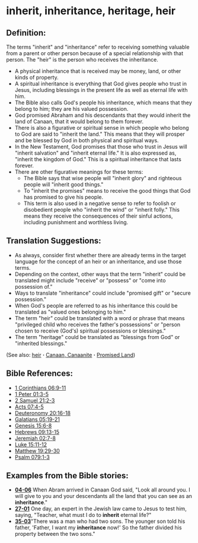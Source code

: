 # inherit, inheritance, heritage, heir #

## Definition: ##

The terms "inherit" and "inheritance" refer to receiving something valuable from a parent or other person because of a special relationship with that person. The "heir" is the person who receives the inheritance.

* A physical inheritance that is received may be money, land, or other kinds of property.
* A spiritual inheritance is everything that God gives people who trust in Jesus, including blessings in the present life as well as eternal life with him.
* The Bible also calls God's people his inheritance, which means that they belong to him; they are his valued possession.
* God promised Abraham and his descendants that they would inherit the land of Canaan, that it would belong to them forever.
* There is also a figurative or spiritual sense in which people who belong to God are said to "inherit the land." This means that they will prosper and be blessed by God in both physical and spiritual ways.
* In the New Testament, God promises that those who trust in Jesus will "inherit salvation" and "inherit eternal life." It is also expressed as, "inherit the kingdom of God." This is a spiritual inheritance that lasts forever.
* There are other figurative meanings for these terms:
   * The Bible says that wise people will "inherit glory" and righteous people will "inherit good things."
   * To "inherit the promises" means to receive the good things that God has promised to give his people.
   * This term is also used in a negative sense to refer to foolish or disobedient people who "inherit the wind" or "inherit folly." This means they receive the consequences of their sinful actions, including punishment and worthless living.

## Translation Suggestions: ##

* As always, consider first whether there are already terms in the target language for the concept of an heir or an inheritance, and use those terms.
* Depending on the context, other ways that the term "inherit" could be translated might include "receive" or "possess" or "come into possession of."
* Ways to translate "inheritance" could include "promised gift" or "secure possession."
* When God's people are referred to as his inheritance this could be translated as "valued ones belonging to him."
* The term "heir" could be translated with a word or phrase that means "privileged child who receives the father's possessions" or "person chosen to receive (God's) spiritual possessions or blessings."
* The term "heritage" could be translated as "blessings from God" or "inherited blessings."

(See also: [heir](../other/heir.md) **·** [Canaan, Canaanite](../other/canaan.md) **·** [Promised Land](../kt/promisedland.md))

## Bible References: ##

* [1 Corinthians 06:9-11](https://door43.org/en/bible/notes/1co/06/09)
* [1 Peter 01:3-5](https://door43.org/en/bible/notes/1pe/01/03)
* [2 Samuel 21:2-3](https://door43.org/en/bible/notes/2sa/21/02)
* [Acts 07:4-5](https://door43.org/en/bible/notes/act/07/04)
* [Deuteronomy 20:16-18](https://door43.org/en/bible/notes/deu/20/16)
* [Galatians 05:19-21](https://door43.org/en/bible/notes/gal/05/19)
* [Genesis 15:6-8](https://door43.org/en/bible/notes/gen/15/06)
* [Hebrews 09:13-15](https://door43.org/en/bible/notes/heb/09/13)
* [Jeremiah 02:7-8](https://door43.org/en/bible/notes/jer/02/07)
* [Luke 15:11-12](https://door43.org/en/bible/notes/luk/15/11)
* [Matthew 19:29-30](https://door43.org/en/bible/notes/mat/19/29)
* [Psalm 079:1-3](https://door43.org/en/bible/notes/psa/079/001)

## Examples from the Bible stories: ##

* __[04-06](https://door43.org/en/obs/notes/frames/04-06)__ When Abram arrived in Canaan God said, "Look all around you. I will give to you and your descendants all the land that you can see as an __inheritance__."
* __[27-01](https://door43.org/en/obs/notes/frames/27-01)__ One day, an expert in the Jewish law came to Jesus to test him, saying, "Teacher, what must I do to __inherit__  eternal life?"
* __[35-03](https://door43.org/en/obs/notes/frames/35-03)__"There was a man who had two sons. The younger son told his father, 'Father, I want my __inheritance__  now!' So the father divided his property between the two sons."



